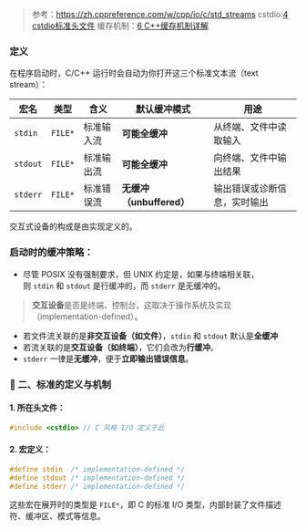 > 参考：https://zh.cppreference.com/w/cpp/io/c/std_streams
> cstdio:[4 cstdio标准头文件](../../Chatgpt/io%20和格式化/4%20cstdio标准头文件.md)
> 缓存机制：[6 C++缓存机制详解](../../Chatgpt/io%20和格式化/6%20C++缓存机制详解.md)
### 定义
在程序启动时，C/C++ 运行时会自动为你打开这三个标准文本流（text stream）：

|宏名|类型|含义|默认缓冲模式|用途|
|---|---|---|---|---|
|`stdin`|`FILE*`|标准输入流|**可能全缓冲**|从终端、文件中读取输入|
|`stdout`|`FILE*`|标准输出流|**可能全缓冲**|向终端、文件中输出结果|
|`stderr`|`FILE*`|标准错误流|**无缓冲（unbuffered）**|输出错误或诊断信息，实时输出|

交互式设备的构成是由实现定义的。

### 启动时的缓冲策略：
- 尽管 POSIX 没有强制要求，但 UNIX 约定是，如果与终端相关联，则 `stdin` 和 `stdout` 是行缓冲的，而 `stderr` 是无缓冲的。

> **交互设备**是否是终端、控制台，这取决于操作系统及实现（implementation-defined）。
- 若文件流关联的是**非交互设备（如文件）**，`stdin` 和 `stdout` 默认是**全缓冲**
- 若流关联的是**交互设备（如终端）**，它们会改为**行缓冲**。
- `stderr` 一律是**无缓冲**，便于**立即输出错误信息**。

### 📖 二、标准的定义与机制

#### 1\. 所在头文件：

```cpp
#include <cstdio> // C 风格 I/O 定义于此
```

#### 2\. 宏定义：

```cpp
#define stdin  /* implementation-defined */
#define stdout /* implementation-defined */
#define stderr /* implementation-defined */
```

这些宏在展开时的类型是 `FILE*`，即 C 的标准 I/O 类型，内部封装了文件描述符、缓冲区、模式等信息。


